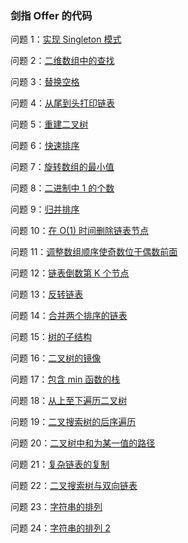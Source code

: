 ### 剑指 Offer 的代码

问题 1：[实现 Singleton 模式][1]

问题 2：[二维数组中的查找][2]

问题 3：[替换空格][3]

问题 4：[从尾到头打印链表][4]

问题 5：[重建二叉树][5]

问题 6：[快速排序][6]

问题 7：[旋转数组的最小值][7]

问题 8：[二进制中 1 的个数][8]

问题 9：[归并排序][9]

问题 10：[在 O(1) 时间删除链表节点][10]

问题 11：[调整数组顺序使奇数位于偶数前面][11]

问题 12：[链表倒数第 K 个节点][12]

问题 13：[反转链表][13]

问题 14：[合并两个排序的链表][14]

问题 15：[树的子结构][15]

问题 16：[二叉树的镜像][16]

问题 17：[包含 min 函数的栈][17]

问题 18：[从上至下遍历二叉树][18]

问题 19：[二叉搜索树的后序遍历][19]

问题 20：[二叉树中和为某一值的路径][20]

问题 21：[复杂链表的复制][21]

问题 22：[二叉搜索树与双向链表][22]

问题 23：[字符串的排列][23]

问题 24：[字符串的排列 2][24]

[1]: https://github.com/LZhenHong/SwordToTheOffer/blob/master/单例/main.c
[2]: https://github.com/LZhenHong/SwordToTheOffer/blob/master/二维数组的查找/main.c
[3]: https://github.com/LZhenHong/SwordToTheOffer/blob/master/替换字符串中的空格/main.c
[4]: https://github.com/LZhenHong/SwordToTheOffer/blob/master/倒序遍历链表/main.c
[5]: https://github.com/LZhenHong/SwordToTheOffer/blob/master/重建二叉树/main.c
[6]: https://github.com/LZhenHong/SwordToTheOffer/blob/master/快速排序/main.c
[7]: https://github.com/LZhenHong/SwordToTheOffer/blob/master/旋转数组中的最小数字/main.c
[8]: https://github.com/LZhenHong/SwordToTheOffer/blob/master/二进制中%201%20的个数/main.c
[9]: https://github.com/LZhenHong/SwordToTheOffer/blob/master/归并排序/main.c
[10]: https://github.com/LZhenHong/SwordToTheOffer/blob/master/在%20O(1)%20时间删除链表节点/main.c
[11]: https://github.com/LZhenHong/SwordToTheOffer/blob/master/调整数组顺序使奇数位于偶数前面/main.c
[12]: https://github.com/LZhenHong/SwordToTheOffer/blob/master/链表倒数第%20K%20个节点/main.c
[13]: https://github.com/LZhenHong/SwordToTheOffer/blob/master/反转链表/main.c
[14]: https://github.com/LZhenHong/SwordToTheOffer/blob/master/合并两个排序的链表/main.c
[15]: https://github.com/LZhenHong/SwordToTheOffer/blob/master/树的子结构/main.c
[16]: https://github.com/LZhenHong/SwordToTheOffer/blob/master/二叉树的镜像/main.c
[17]: https://github.com/LZhenHong/SwordToTheOffer/blob/master/包含%20min%20函数的栈/main.c
[18]: https://github.com/LZhenHong/SwordToTheOffer/blob/master/从上至下遍历二叉树/main.c
[19]: https://github.com/LZhenHong/SwordToTheOffer/blob/master/二叉搜索树的后序遍历/main.c
[20]: https://github.com/LZhenHong/SwordToTheOffer/blob/master/二叉树中和为某一值的路径/main.c
[21]: https://github.com/LZhenHong/SwordToTheOffer/blob/master/复杂链表的复制/main.c
[22]: https://github.com/LZhenHong/SwordToTheOffer/blob/master/二叉搜索树与双向链表/main.c
[23]: https://github.com/LZhenHong/SwordToTheOffer/blob/master/字符串的排列/main.c
[24]: https://github.com/LZhenHong/SwordToTheOffer/blob/master/字符串的排列2/main.c


